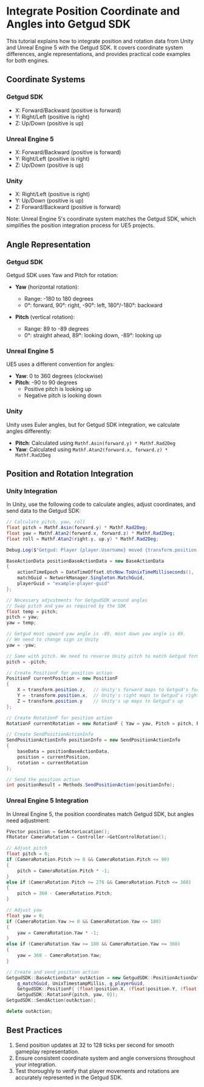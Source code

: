 # Integrate Position Coordinate and Angles into Getgud SDK

This tutorial explains how to integrate position and rotation data from Unity and Unreal Engine 5 with the Getgud SDK. It covers coordinate system differences, angle representations, and provides practical code examples for both engines.

## Coordinate Systems

### Getgud SDK
- X: Forward/Backward (positive is forward)
- Y: Right/Left (positive is right)
- Z: Up/Down (positive is up)

### Unreal Engine 5
- X: Forward/Backward (positive is forward)
- Y: Right/Left (positive is right)
- Z: Up/Down (positive is up)

### Unity
- X: Right/Left (positive is right)
- Y: Up/Down (positive is up)
- Z: Forward/Backward (positive is forward)

Note: Unreal Engine 5's coordinate system matches the Getgud SDK, which simplifies the position integration process for UE5 projects.

## Angle Representation

### Getgud SDK
Getgud SDK uses Yaw and Pitch for rotation:

- **Yaw** (horizontal rotation):
  - Range: -180 to 180 degrees
  - 0°: forward, 90°: right, -90°: left, 180°/-180°: backward

- **Pitch** (vertical rotation):
  - Range: 89 to -89 degrees
  - 0°: straight ahead, 89°: looking down, -89°: looking up

### Unreal Engine 5
UE5 uses a different convention for angles:

- **Yaw**: 0 to 360 degrees (clockwise)
- **Pitch**: -90 to 90 degrees
  - Positive pitch is looking up
  - Negative pitch is looking down

### Unity
Unity uses Euler angles, but for Getgud SDK integration, we calculate angles differently:

- **Pitch**: Calculated using `Mathf.Asin(forward.y) * Mathf.Rad2Deg`
- **Yaw**: Calculated using `Mathf.Atan2(forward.x, forward.z) * Mathf.Rad2Deg`

## Position and Rotation Integration

### Unity Integration

In Unity, use the following code to calculate angles, adjust coordinates, and send data to the Getgud SDK:

```csharp
// Calculate pitch, yaw, roll
float pitch = Mathf.Asin(forward.y) * Mathf.Rad2Deg;
float yaw = Mathf.Atan2(forward.x, forward.z) * Mathf.Rad2Deg;
float roll = Mathf.Atan2(right.y, up.y) * Mathf.Rad2Deg;

Debug.Log($"Getgud: Player {player.Username} moved {transform.position.ToString()} with pitch: {pitch}, yaw: {yaw}, roll: {roll}");

BaseActionData positionBaseActionData = new BaseActionData
{
    actionTimeEpoch = DateTimeOffset.UtcNow.ToUnixTimeMilliseconds(),
    matchGuid = NetworkManager.Singleton.MatchGuid,
    playerGuid = "example-player-guid"
};

// Necessary adjustments for GetgudSDK around angles
// Swap pitch and yaw as required by the SDK
float temp = pitch;
pitch = yaw;
yaw = temp;

// Getgud most upward yaw angle is -89, most down yaw angle is 89.
// We need to change sign in Unity
yaw = -yaw;

// Same with pitch. We need to reverse Unity pitch to match Getgud format
pitch = -pitch;

// Create PositionF for position action
PositionF currentPosition = new PositionF
{
    X = transform.position.z,   // Unity's forward maps to Getgud's forward
    Y = -transform.position.x,  // Unity's right maps to Getgud's right (with negation)
    Z = transform.position.y    // Unity's up maps to Getgud's up
};

// Create RotationF for position action
RotationF currentRotation = new RotationF { Yaw = yaw, Pitch = pitch, Roll = roll };

// Create SendPositionActionInfo
SendPositionActionInfo positionInfo = new SendPositionActionInfo
{
    baseData = positionBaseActionData,
    position = currentPosition,
    rotation = currentRotation
};

// Send the position action
int positionResult = Methods.SendPositionAction(positionInfo);
```

### Unreal Engine 5 Integration

In Unreal Engine 5, the position coordinates match Getgud SDK, but angles need adjustment:

```cpp
FVector position = GetActorLocation();
FRotator CameraRotation = Controller->GetControlRotation();

// Adjust pitch
float pitch = 0;
if (CameraRotation.Pitch >= 0 && CameraRotation.Pitch <= 90)
{
    pitch = CameraRotation.Pitch * -1;
}
else if (CameraRotation.Pitch >= 270 && CameraRotation.Pitch <= 360)
{
    pitch = 360 - CameraRotation.Pitch;
}

// Adjust yaw
float yaw = 0;
if (CameraRotation.Yaw >= 0 && CameraRotation.Yaw <= 180)
{
    yaw = CameraRotation.Yaw * -1;
}
else if (CameraRotation.Yaw >= 180 && CameraRotation.Yaw <= 360)
{
    yaw = 360 - CameraRotation.Yaw;
}

// Create and send position action
GetgudSDK::BaseActionData* outAction = new GetgudSDK::PositionActionData(
    g_matchGuid, UnixTimestampMillis, g_playerGuid,
    GetgudSDK::PositionF{ (float)position.X, (float)position.Y, (float)position.Z },
    GetgudSDK::RotationF{pitch, yaw, 0});
GetgudSDK::SendAction(outAction);

delete outAction;
```

## Best Practices

1. Send position updates at 32 to 128 ticks per second for smooth gameplay representation.
2. Ensure consistent coordinate system and angle conversions throughout your integration.
3. Test thoroughly to verify that player movements and rotations are accurately represented in the Getgud SDK.
